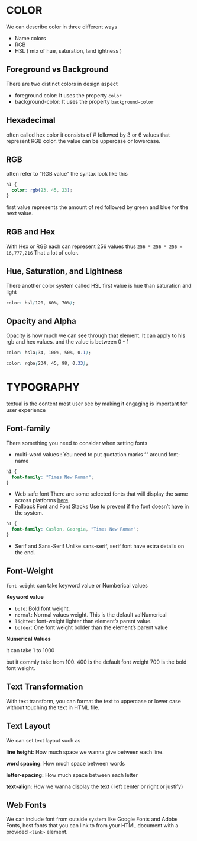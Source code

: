 # COLOR

We can describe color in three different ways

- Name colors
- RGB
- HSL ( mix of hue, saturation, land ightness )

## Foreground vs Background

There are two distinct colors in design aspect

- foreground color: It uses the property `color`
- background-color: It uses the property `background-color`

## Hexadecimal

often called hex color it consists of # followed by 3 or 6 values that represent RGB color. the value can be uppercase or lowercase.

## RGB

often refer to “RGB value” the syntax look like this

```css
h1 {
  color: rgb(23, 45, 23);
}
```

first value represents the amount of red followed by green and blue for the next value.

## RGB and Hex

With Hex or RGB each can represent 256 values thus `256 * 256 * 256 = 16,777,216` That a lot of color.

## Hue, Saturation, and Lightness

There another color system called HSL
first value is hue than saturation and light

```css
color: hsl(120, 60%, 70%);
```

## Opacity and Alpha

Opacity is how much we can see through that element.
It can apply to hls rgb and hex values. and the value is between 0 - 1

```css
color: hsla(34, 100%, 50%, 0.1);
```

```css
color: rgba(234, 45, 98, 0.33);
```

# TYPOGRAPHY

textual is the content most user see by making it engaging is important for user experience

## Font-family

There something you need to consider when setting fonts

- multi-word values : You need to put quotation marks ‘ ’ around font-name

```css
h1 {
  font-family: "Times New Roman";
}
```

- Web safe font
  There are some selected fonts that will display the same across platforms
  [here](https://www.cssfontstack.com/)
- Fallback Font and Font Stacks
  Use to prevent if the font doesn’t have in the system.

```css
h1 {
  font-family: Caslon, Georgia, "Times New Roman";
}
```

- Serif and Sans-Serif
  Unlike sans-serif, serif font have extra details on the end.

## Font-Weight

`font-weight` can take keyword value or Numberical values

**Keyword value**

- `bold`: Bold font weight.
- `normal`: Normal values weight. This is the default valNumerical
- `lighter`: font-weight lighter than element’s parent value.
- `bolder`: One font weight bolder than the element’s parent value

**Numerical Values**

it can take 1 to 1000

but it commly take from 100. 400 is the default font weight 700 is the bold font weight.

## Text Transformation

With text transform, you can format the text to uppercase or lower case without touching the text in HTML file.

## Text Layout

We can set text layout such as

**line height**: How much space we wanna give between each line.

**word spacing**: How much space between words

**letter-spacing:** How much space between each letter

**text-align**: How we wanna display the text ( left center or right or justify)

## Web Fonts

We can include font from outside system like Google Fonts
and Adobe Fonts, host fonts that you can link to from your HTML document with a provided `<link>` element.
